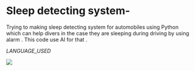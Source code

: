 # Sleep detecting system-
Trying to making sleep detecting system for automobiles using Python which can help divers in the case they are sleeping during driving by using alarm . This code use AI for that .

*LANGUAGE_USED*

   <a href="https://www.w3schools.com/python/" target="_blank"> <img src=https://icons8.com/icon/set/python/color/> </a>



